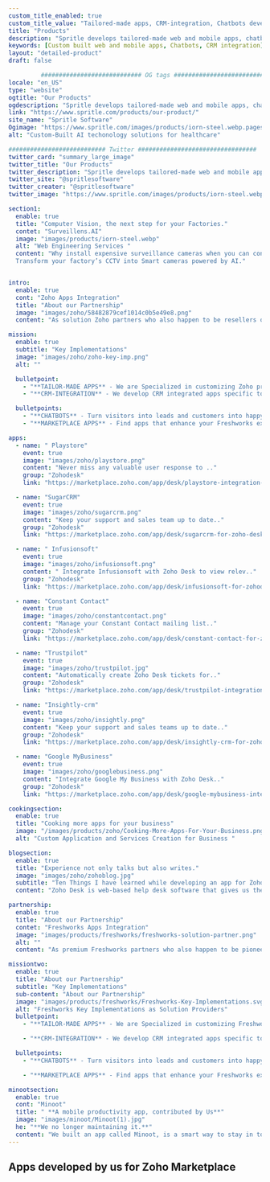 ```yaml
---
custom_title_enabled: true
custom_title_value: "Tailored-made apps, CRM-integration, Chatbots development"
title: "Products"
description: "Spritle develops tailored-made web and mobile apps, chatbots, CRM-integration, Marketplace apps that reshapes the future of your business."
keywords: [Custom built web and mobile apps, Chatbots, CRM integration]
layout: "detailed-product"
draft: false

         ############################ OG tags #################################
locale: "en_US"
type: "website"
ogtitle: "Our Products"
ogdescription: "Spritle develops tailored-made web and mobile apps, chatbots, CRM-integration, Marketplace apps that reshapes the future of your business." 
link: "https://www.spritle.com/products/our-product/"
site_name: "Spritle Software"
Ogimage: "https://www.spritle.com/images/products/iorn-steel.webp.pagespeed.ce.sewORT0HTB.webp" 
alt: "Custom-Built AI techonology solutions for healthcare" 

########################### Twitter #################################
twitter_card: "summary_large_image"
twitter_title: "Our Products"
twitter_description: "Spritle develops tailored-made web and mobile apps, chatbots, CRM-integration, Marketplace apps that reshapes the future of your business." 
twitter_site: "@spritlesoftware"
twitter_creater: "@spritlesoftware"
twitter_image: "https://www.spritle.com/images/products/iorn-steel.webp.pagespeed.ce.sewORT0HTB.webp" 

section1:
  enable: true
  title: "Computer Vision, the next step for your Factories."
  contet: "Surveillens.AI"
  image: "images/products/iorn-steel.webp"
  alt: "Web Engineering Services "
  content: "Why install expensive surveillance cameras when you can convert your CCTV into one?
  Transform your factory’s CCTV into Smart cameras powered by AI."


intro:
  enable: true
  cont: "Zoho Apps Integration"
  title: "About our Partnership"
  image: "images/zoho/58482879cef1014c0b5e49e8.png"
  content: "As solution Zoho partners who also happen to be resellers of their products we enjoy the challenge of delivering solutions to an assortment of requirement domains. We are now beaming to be your best choice for Zoho based custom development or marketplace extensions. Catch a glimpse of our portfolio."

mission:
  enable: true
  subtitle: "Key Implementations"
  image: "images/zoho/zoho-key-imp.png"
  alt: ""

  bulletpoint:
    - "**TAILOR-MADE APPS** - We are Specialized in customizing Zoho product THE WAY YOU SEE FIT. We deliver tailored features to your specific business needs."
    - "**CRM-INTEGRATION** - We develop CRM integrated apps specific to client needs.All our apps developed through this partnership communicate through Zoho API and data."

  bulletpoints:
    - "**CHATBOTS** - Turn visitors into leads and customers into happy, engaged users. We develop both decision tree and AI-driven chatbots."
    - "**MARKETPLACE APPS** - Find apps that enhance your Freshworks experience. We develop and publish apps on the Freshworks marketplace that collaborates between multiple systems."

apps:
  - name: " Playstore"
    event: true
    image: "images/zoho/playstore.png"
    content: "Never miss any valuable user response to .."
    group: "Zohodesk"
    link: "https://marketplace.zoho.com/app/desk/playstore-integration-for-zoho-desk"

  - name: "SugarCRM"
    event: true
    image: "images/zoho/sugarcrm.png"
    content: "Keep your support and sales team up to date.."
    group: "Zohodesk"
    link: "https://marketplace.zoho.com/app/desk/sugarcrm-for-zoho-desk"

  - name: " Infusionsoft"
    event: true
    image: "images/zoho/infusionsoft.png"
    content: " Integrate Infusionsoft with Zoho Desk to view relev.."
    group: "Zohodesk"
    link: "https://marketplace.zoho.com/app/desk/infusionsoft-for-zohodesk"

  - name: "Constant Contact"
    event: true
    image: "images/zoho/constantcontact.png"
    content: "Manage your Constant Contact mailing list.."
    group: "Zohodesk"
    link: "https://marketplace.zoho.com/app/desk/constant-contact-for-zohodesk"

  - name: "Trustpilot"
    event: true
    image: "images/zoho/trustpilot.jpg"
    content: "Automatically create Zoho Desk tickets for.."
    group: "Zohodesk"
    link: "https://marketplace.zoho.com/app/desk/trustpilot-integration-for-zohodesk"

  - name: "Insightly-crm"
    event: true
    image: "images/zoho/insightly.png"
    content: "Keep your support and sales teams up to date.."
    group: "Zohodesk"
    link: "https://marketplace.zoho.com/app/desk/insightly-crm-for-zoho-desk"

  - name: "Google MyBusiness"
    event: true
    image: "images/zoho/googlebusiness.png"
    content: "Integrate Google My Business with Zoho Desk.."
    group: "Zohodesk"
    link: "https://marketplace.zoho.com/app/desk/google-mybusiness-integration-for-zoho-desk"

cookingsection:
  enable: true
  title: "Cooking more apps for your business"
  image: "/images/products/zoho/Cooking-More-Apps-For-Your-Business.png"
  alt: "Custom Application and Services Creation for Business "

blogsection:
  enable: true
  title: "Experience not only talks but also writes."
  image: "images/zoho/zohoblog.jpg"
  subtitle: "Ten Things I have learned while developing an app for Zoho Desk"
  content: "Zoho Desk is web-based help desk software that gives us the ability to manage our customer support activities efficiently. Zoho Desk allows us to assign, track an..."

partnership:
  enable: true
  title: "About our Partnership"
  contet: "Freshworks Apps Integration"
  image: "images/products/freshworks/freshworks-solution-partner.png"
  alt: ""
  content: "As premium Freshworks partners who also happen to be pioneers in their partners program.<br> We enjoy the challenge of delivering solutions to an assortment of requirement domains. We are now beaming to be your best choice for Freshworks based custom development or marketplace plug-ins. Catch a glimpse of our portfolio."

missiontwo:
  enable: true
  title: "About our Partnership"
  subtitle: "Key Implementations"
  sub-content: "About our Partnership"
  image: "images/products/freshworks/Freshworks-Key-Implementations.svg"
  alt: "Freshworks Key Implementations as Solution Providers"
  bulletpoint:
    - "**TAILOR-MADE APPS** - We are Specialized in customizing Freshworks product THE WAY YOU SEE FIT. We deliver tailored features to your specific business needs."

    - "**CRM-INTEGRATION** - We develop CRM integrated apps specific to client needs.All our apps developed through this partnership communicate through Zoho API and data."

  bulletpoints:
    - "**CHATBOTS** - Turn visitors into leads and customers into happy, engaged users. We develop both decision tree and AI-driven chatbots."

    - "**MARKETPLACE APPS** - Find apps that enhance your Freshworks experience. We develop and publish apps on the Freshworks marketplace that collaborates between multiple systems."

minootsection:
  enable: true
  cont: "Minoot"
  title: " **A mobile productivity app, contributed by Us**"
  image: "images/minoot/Minoot(1).jpg"
  he: "**We no longer maintaining it.**"
  content: "We built an app called Minoot, is a smart way to stay in touch with our beloved ones by sending an alert notification when our battery is about to drain out. It was happily built by our Developers **Sathyapriya S** and **Dhinakaran🙏**."
---
```


## Apps developed **by us for Zoho Marketplace**
